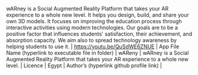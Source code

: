 wARney is a Social Augmented Reality Platform that takes your AR experience to a whole new level. It helps you design, build, and share your own 3D models. It focuses on improving the education process through interactive activities using modern technologies. Our goals are to be a positive factor that influences students' satisfaction, their achievement, and absorption capacity. We aim also to spread technology awareness by helping students to use it. | https://youtu.be/QuSdWE6ZNUE 
| App File Name (hyperlink to executable file in folder) | wAReny | wARney is a Social Augmented Reality Platform that takes your AR experience to a whole new level. | Licence | Egypt | Author’s (hyperlink github profile link) |
